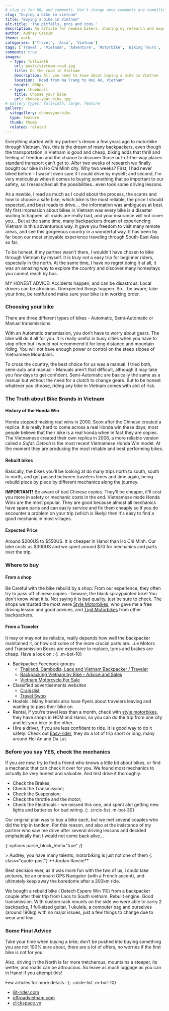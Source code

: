 ```yaml
---
# slug is for URL and comments. Don't change once comments are committed
slug: "buying a bike in vietnam"
title: "Buying a bike in Vietnam"
alt-title: 'The pitfalls, pros and cons.'
description: An article for newbie bikers, sharing my research and experience about all the benefits and pitfalls of buying a bike and biking around Vietnam.
author: Audrey Cassim
theme: dark
categories: ['Travel', 'Asia', 'Vietnam']
tags: ['Travel', 'Vietnam', 'Adventure', 'Motorbike', 'Biking Tours', 'Honda Win']
comments: true
images:
  - type: fullwidth
    url: posts/vietnam-road.jpg
    title: On the road in Vietnam
    description: All you need to know about buying a bike in Vietnam
    location: 'Road from Na Trang to Hoi An, Vietnam' 
    height: 800px
  - type: thumbnail
    title: Choose your bike
    url: choose-your-bike.jpg
# Gallery types: fullwidth, large, feature
gallery:
  sitegallery: chooseyourbike
  type: feature
  thumb: thumb
  related: related
---
```

Everything started with my partner's dream a few years ago to motorbike through Vietnam. Yes, this is the dream of many backpackers, even though the transportation in Vietnam is good and cheap, biking adds that thrill and feeling of freedom and the chance to discover those out-of-the-way places standard transport can't get to. After two weeks of research we finally bought our bike in Ho Chi Minh city. Why two weeks? First, I had never biked before - I wasn’t even sure if I could drive by myself; and second, I'm very meticulous when it comes to buying something that so important to our safety, so I researched all the possibilities...even took some driving lessons.

As a newbie, I read as much as I could about the process, the scams and how to choose a safe bike, which bike is the most reliable, the price I should expected, and best roads to drive…. the information was ambiguous at best. My first impression about bikes in Vietnam was every bike is a disaster waiting to happen, all roads are really bad, and your insurance will not cover you… But at the same time, many backpackers dream of experiencing Vietnam in this adventurous way. It gave you freedom to visit many remote areas, and see this gorgeeous country in a wonderful way. It has been by far been our most enjoyable experience traveling through South-East Asia so far.

To be honest, if my partner wasn’t there, I wouldn't have chosen to bike through Vietnam by myself. It is truly not a easy trip for beginner riders, especially in the north. At the same time, I have no regret doing it at all, it was an amazing way to explore the country and discover many homestays you cannot reach by bus.

MY HONEST ADVICE: Accidents happen, and can be disastrous. Local drivers can be atrocious. Unexpected things happen. So... be aware, take your time, be restful and make sure your bike is in working order.

### Choosing your bike

There are three different types of bikes - Automatic, Semi-Automatic or Manual transmissions.

With an Automatic transmission, you don’t have to worry about gears. The bike will do it all for you. It is really useful in busy cities when you have to stop often but I would not recommend it for long distance and mountain riding. You will not have enough power or control on the steep slopes of Vietnamese Mountains.

To cross the country, the best choice for us was a manual. I tried both, semi-auto and manual - Manuals aren't that difficult, although it may take you few days to get confident. Semi-Automatic are basically the same as a manual but without the need for a clutch to change gears. But to be honest whatever you choose, riding any bike in Vietnam comes with alot of risk.   

### The Truth about Bike Brands in Vietnam

#### History of the Honda Win

Honda stopped making real wins in 2000. Soon after the Chinese created a replica. It is really hard to come across a real Honda win these days, most people believe that their bike is a real honda when in fact they are copies. The Vietnamese created their own replica in 2006, a more reliable version called a *Sufat*. *Detech* is the most recent Vietnamese Honda Win model. At the moment they are producing the most reliable and best performing bikes.

#### Rebuilt bikes
Basically, the bikes you'll be looking at do many trips north to south, south to north, and get passed between travelers times and time again, being rebuild piece by piece by different mechanics along the journey.

**IMPORTANT!** Be aware of bad Chinese copies. They'll be cheaper, it'll cost you more in safety or mechanic costs in the end. Vietnamese made Honda Wins are the most popular. They are good because almost all mechanics have spare parts and can easily service and fix them cheaply so if you do encounter a problem on your trip (which is likely) then it's easy to find a good mechanic in most villages.

#### Expected Price

Around $200US to $550US. It is cheaper in Hanoi than Ho Chi Minh.
Our bike costs us $300US and we spent around $70 for mechanics and parts over the trip.

### Where to buy

#### From a shop

Be Careful with the bike rebuild by a shop: From our experience, they often try to pass off chinese copies - beware, the black spraypainted bike! You don't know what it is. Not saying it is bad quality, just be sure to check. The shops we trusted the most were [Style Motorbikes](http://www.stylemotorbikes.com/), who gave me a free driving lesson and good advices, and [Tigit Motorbikes](https://www.tigitmotorbikes.com/) from other backpackers. 


#### From a Traveler

It may or may not be reliable, really depends how well the backpacker maintained it, or how old some of the more crucial parts are....i.e Motors and Transmission Boxes are expensive to replace, tyres and brakes are cheap.
Have a look on :
{: .m-bot-10}
 * Backpacker Facebook groups
    * [Thailand, Cambodia, Laos and Vietnam Backpacker / Traveler](https://www.facebook.com/groups/ThailandCambodiaLaosVietnamBackpacker/)
    * [Backpacking Vietnam by Bike - Advice and Sales](https://www.facebook.com/groups/1191868584175430/)
    * [Vietnam Motorcycle For Sale](https://www.facebook.com/groups/350783411791258/)
 * Classified advertisements websites
    * [Craigslist](https://vietnam.craigslist.org/search/mca?lang=en&cc=us)  
    * [Travel Swop](http://www.travelswop.com/vietnam/ho-chi-minh-city/) 
 * Hostels : Many hostels also have flyers about travelers leaving and wanting to pass their bike on.
 * Rental, if you're travel less than a month, check with [style motorbikes](http://www.stylemotorbikes.com/), they have shops in HCM and Hanoi, so you can do the trip from one city and let your bike to the other. 
 * Hire a driver, if you are less confident to ride. It is good way to do it safely. Check out [Easy-rider](http://www.easy-riders.net/), they do a lot of trip short or long, many around Hoi An and Da Lat. 

### Before you say YES, check the mechanics

If you are new, try to find a friend who knows a little bit about bikes, or find a mechanic that can check it over for you. We found most mechanics to actually be very honest and valuable. And test drive it thoroughly. 
 * Check the Brakes;
 * Check the Transmission;
 * Check the Suspension;
 * Check the throttle and the motor;
 * Check the Electricals - we missed this one, and spent alot getting new lights and batteries for bad wiring.
{: .circle-list .m-bot-30}
 
Our original plan was to buy a bike each, but we met several couples who did the trip in tandem. For this reason, and also at the insistance of my partner who saw me drive after several driving lessons and decided emphatically that I would not come back alive... 

{::options parse_block_html="true" /}
<div class="blog-post">
>
Audrey, you have many talents, motorbiking is just not one of them
{: class="quote-post"}
**Jordan Rancie**
</div>

Best decision ever, as it was more fun with the two of us, i could take pictures, be an onboard GPS Navigator (with a French accent), and ultimately keep away the boredome after a 200km ride.

We bought a rebuild bike ( Detech Espero Win 110)  from a backpacker couple after their trip from Laos to South vietnam. Rebuilt engine. Good transmission. With custom rack mounts on the side we were able to carry 2 backpacks, 1 full-sized guitar, 1 ukulele, a computer bag and ourselves (around 190kg) with no major issues, just a few things to change due to wear and tear.

### Some Final Advice

Take your time when buying a bike; don’t be pushed into buying something you are not 100% sure about, there are a lot of offers, no worries if the first bike is not for you.

Also, driving in the North is far more tretcherous, mountains a steeper, its wetter, and roads can be attroucous. So leave as much luggage as you can in Hanoi if you attempt this!

Few articles for more details : 
{: .circle-list .m-bot-10}
 * [Gt-rider.com](https://www.gt-rider.com/se-asia-motorcycling/threads/the-truth-about-buying-and-selling-chinese-honda-wins-in-vietnam.11059/)
 * [offroadvietnam.com](https://offroadvietnam.com/motorcycle-rentals/road-bikes/chinese-copy-of-the-honda-win-thingyou-should-know")
 * [clickspace.vn](http://clickspace.vn/what-kind-of-motorbike-to-buy-in-hanoi-part-1/) 



                                    





 

